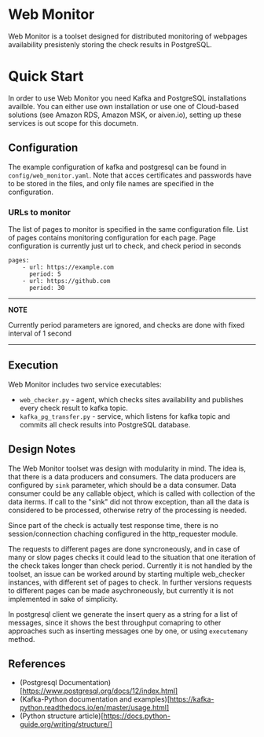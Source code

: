 # Web Monitor
Web Monitor is a toolset designed for distributed monitoring of webpages availability presistenly storing the check results in PostgreSQL.

# Quick Start
In order to use Web Monitor you need Kafka and PostgreSQL installations availble. You can either use own installation or use one of Cloud-based solutions (see Amazon RDS, Amazon MSK, or aiven.io), setting up these services is out scope for this documetn.

## Configuration 
The example configuration of kafka and postgresql can be found in `config/web_monitor.yaml`. Note that acces certificates and passwords have to be stored in the files, and only file names are specified in the configuration.

### URLs to monitor
The list of pages to monitor is specified in the same configuration file. List of pages contains monitoring configuration for each page.
Page configuration is currently just url to check, and check period in seconds

    pages:
        - url: https://example.com
          period: 5
        - url: https://github.com
          period: 30

---
**NOTE**

Currently period parameters are ignored, and checks are done with fixed interval of 1 second

---

## Execution
Web Monitor includes two service executables:

* `web_checker.py` - agent, which checks sites availability and publishes every check result to kafka topic.
* `kafka_pg_transfer.py` - service, which listens for kafka topic and commits all check results into PostgreSQL database.


## Design Notes

The Web Monitor toolset was design with modularity in mind. The idea is, that there is a data producers and consumers.
The data producers are configured by `sink` parameter, which should be a data consumer.
Data consumer could be any callable object, which is called with collection of the data iterms.
If call to the "sink" did not throw exception, than all the data is considered to be processed, 
otherwise retry of the processing is needed.

Since part of the check is actually test response time, there is no session/connection chaching configured
in the http_requester module.

The requests to different pages are done syncroneously, and in case of many or slow pages checks it 
could lead to the situation that one iteration of the check takes longer than check period.
Currently it is not handled by the toolset, an issue can be worked around by starting multiple web_checker
instances, with different set of pages to check.
In further versions requests to different pages can be made asychroneously, but currently it is not 
implemented in sake of simplicity.

In postgresql client we generate the insert query as a string for a list of messages, since it 
shows the best throughput comapring to other approaches such as inserting messages one by one, or
using `executemany` method.

## References
* (Postgresql Documentation)[https://www.postgresql.org/docs/12/index.html]
* (Kafka-Python documentation and examples)[https://kafka-python.readthedocs.io/en/master/usage.html]
* (Python structure article)[https://docs.python-guide.org/writing/structure/]

